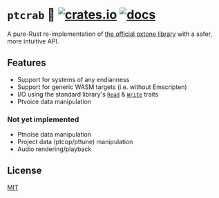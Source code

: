 # `ptcrab` 🦀 [![crates.io](https://img.shields.io/crates/v/ptcrab.svg)](https://crates.io/crates/ptcrab) [![docs](https://docs.rs/ptcrab/badge.svg)](https://docs.rs/crate/ptcrab)

A pure-Rust re-implementation of [the official pxtone library](https://pxtone.org/developer) with a safer, more intuitive API.

## Features

- Support for systems of any endianness
- Support for generic WASM targets (i.e. without Emscripten)
- I/O using the standard library's [`Read`](https://doc.rust-lang.org/std/io/trait.Read.html) & [`Write`](https://doc.rust-lang.org/std/io/trait.Write.html) traits
- Ptvoice data manipulation

### Not yet implemented

- Ptnoise data manipulation
- Project data (ptcop/pttune) manipulation
- Audio rendering/playback

## License

[MIT](LICENSE)
